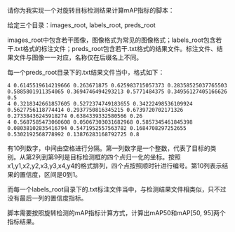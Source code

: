请你为我实现一个对旋转目标检测结果计算mAP指标的脚本：

给定三个目录：images_root, labels_root, preds_root

images_root中包含若干图像，图像格式为常见的图像格式；labels_root包含若干.txt格式的标注文件；preds_root包含若干.txt格式的结果文件。标注文件、结果文件与图像一一对应，名称仅在后缀名上不同。

每一个preds_root目录下的.txt结果文件当中，格式如下：
```
4 0.6145519614219666 0.263671875 0.625983715057373 0.28358525037765503 0.5885801911354065 0.3694746494293213 0.5771484375 0.34956127405166626 0.5
4 0.3218342661857605 0.5272374749183655 0.34222498536109924 0.5627756118774414 0.2937750816345215 0.6739720702171326 0.27338436245918274 0.6384339332580566 0.26
4 0.5687585473060608 0.05067303031682968 0.5857345461845398 0.08038102835416794 0.5471952557563782 0.1684708297252655 0.5302192568778992 0.13876283168792725 0.8
```
有10列数字，中间由空格进行分隔。第一列数字是一个整数，代表了目标的类别。从第2列到第9列是目标检测框的四个点归一化的坐标。按照x1,y1,x2,y2,x3,y3,x4,y4的格式排列，四个点按照顺时针进行编号。第10列表示结果的置信度，区间是0到1。

而每一个labels_root目录下的.txt标注文件当中，与检测结果文件相类似，只不过没有最后一列的置信度指标。

脚本需要按照旋转检测的mAP指标计算方式，计算出mAP50和mAP[50, 95]两个指标结果。
